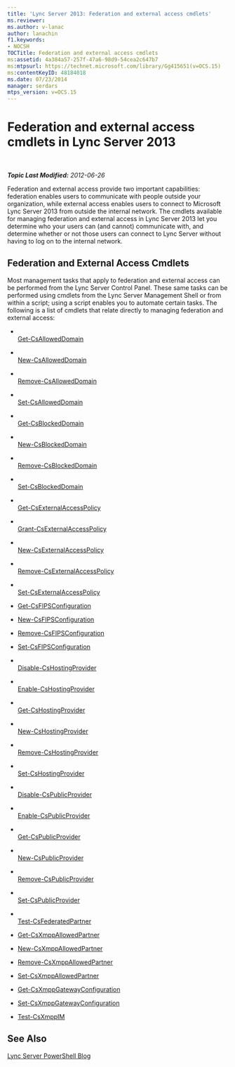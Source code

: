 ```yaml
---
title: 'Lync Server 2013: Federation and external access cmdlets'
ms.reviewer: 
ms.author: v-lanac
author: lanachin
f1.keywords:
- NOCSH
TOCTitle: Federation and external access cmdlets
ms:assetid: 4a384a57-257f-47a6-98d9-54cea2c647b7
ms:mtpsurl: https://technet.microsoft.com/library/Gg415651(v=OCS.15)
ms:contentKeyID: 48184018
ms.date: 07/23/2014
manager: serdars
mtps_version: v=OCS.15
---
```


<div data-xmlns="http://www.w3.org/1999/xhtml">

<div class="topic" data-xmlns="http://www.w3.org/1999/xhtml" data-msxsl="urn:schemas-microsoft-com:xslt" data-cs="http://msdn.microsoft.com/en-us/">

<div data-asp="http://msdn2.microsoft.com/asp">

# Federation and external access cmdlets in Lync Server 2013

</div>

<div id="mainSection">

<div id="mainBody">

<span> </span>

_**Topic Last Modified:** 2012-06-26_

Federation and external access provide two important capabilities: federation enables users to communicate with people outside your organization, while external access enables users to connect to Microsoft Lync Server 2013 from outside the internal network. The cmdlets available for managing federation and external access in Lync Server 2013 let you determine who your users can (and cannot) communicate with, and determine whether or not those users can connect to Lync Server without having to log on to the internal network.

<div>

## Federation and External Access Cmdlets

Most management tasks that apply to federation and external access can be performed from the Lync Server Control Panel. These same tasks can be performed using cmdlets from the Lync Server Management Shell or from within a script; using a script enables you to automate certain tasks. The following is a list of cmdlets that relate directly to managing federation and external access:

  - <span></span>  
    [Get-CsAllowedDomain](https://technet.microsoft.com/en-us/library/Gg398164(v=OCS.15))

  - <span></span>  
    [New-CsAllowedDomain](https://technet.microsoft.com/en-us/library/Gg398628(v=OCS.15))

  - <span></span>  
    [Remove-CsAllowedDomain](https://technet.microsoft.com/en-us/library/Gg398913(v=OCS.15))

  - <span></span>  
    [Set-CsAllowedDomain](https://technet.microsoft.com/en-us/library/Gg398931(v=OCS.15))

<!-- end list -->

  - <span></span>  
    [Get-CsBlockedDomain](https://technet.microsoft.com/en-us/library/Gg398424(v=OCS.15))

  - <span></span>  
    [New-CsBlockedDomain](https://technet.microsoft.com/en-us/library/Gg398822(v=OCS.15))

  - <span></span>  
    [Remove-CsBlockedDomain](https://technet.microsoft.com/en-us/library/Gg425832(v=OCS.15))

  - <span></span>  
    [Set-CsBlockedDomain](https://technet.microsoft.com/en-us/library/Gg398090(v=OCS.15))

<!-- end list -->

  - <span></span>  
    [Get-CsExternalAccessPolicy](https://technet.microsoft.com/en-us/library/Gg425805(v=OCS.15))

  - <span></span>  
    [Grant-CsExternalAccessPolicy](https://technet.microsoft.com/en-us/library/Gg425942(v=OCS.15))

  - <span></span>  
    [New-CsExternalAccessPolicy](https://technet.microsoft.com/en-us/library/Gg398441(v=OCS.15))

  - <span></span>  
    [Remove-CsExternalAccessPolicy](https://technet.microsoft.com/en-us/library/Gg399057(v=OCS.15))

  - <span></span>  
    [Set-CsExternalAccessPolicy](https://technet.microsoft.com/en-us/library/Gg398916(v=OCS.15))

<!-- end list -->

  - [Get-CsFIPSConfiguration](https://technet.microsoft.com/en-us/library/JJ204904(v=OCS.15))

  - [New-CsFIPSConfiguration](https://technet.microsoft.com/en-us/library/JJ205114(v=OCS.15))

  - [Remove-CsFIPSConfiguration](https://technet.microsoft.com/en-us/library/JJ205201(v=OCS.15))

  - [Set-CsFIPSConfiguration](https://technet.microsoft.com/en-us/library/JJ205084(v=OCS.15))

<!-- end list -->

  - <span></span>  
    [Disable-CsHostingProvider](https://technet.microsoft.com/en-us/library/Gg398481(v=OCS.15))

  - <span></span>  
    [Enable-CsHostingProvider](https://technet.microsoft.com/en-us/library/Gg398166(v=OCS.15))

  - <span></span>  
    [Get-CsHostingProvider](https://technet.microsoft.com/en-us/library/Gg413078(v=OCS.15))

  - <span></span>  
    [New-CsHostingProvider](https://technet.microsoft.com/en-us/library/Gg398490(v=OCS.15))

  - <span></span>  
    [Remove-CsHostingProvider](https://technet.microsoft.com/en-us/library/Gg425809(v=OCS.15))

  - <span></span>  
    [Set-CsHostingProvider](https://technet.microsoft.com/en-us/library/Gg398532(v=OCS.15))

<!-- end list -->

  - <span></span>  
    [Disable-CsPublicProvider](https://technet.microsoft.com/en-us/library/Gg398984(v=OCS.15))

  - <span></span>  
    [Enable-CsPublicProvider](https://technet.microsoft.com/en-us/library/Gg398780(v=OCS.15))

  - <span></span>  
    [Get-CsPublicProvider](https://technet.microsoft.com/en-us/library/Gg412945(v=OCS.15))

  - <span></span>  
    [New-CsPublicProvider](https://technet.microsoft.com/en-us/library/Gg398161(v=OCS.15))

  - <span></span>  
    [Remove-CsPublicProvider](https://technet.microsoft.com/en-us/library/Gg412906(v=OCS.15))

  - <span></span>  
    [Set-CsPublicProvider](https://technet.microsoft.com/en-us/library/Gg413087(v=OCS.15))

<!-- end list -->

  - <span></span>  
    [Test-CsFederatedPartner](https://technet.microsoft.com/en-us/library/Gg398281(v=OCS.15))

<!-- end list -->

  - [Get-CsXmppAllowedPartner](https://technet.microsoft.com/en-us/library/JJ204981(v=OCS.15))

  - [New-CsXmppAllowedPartner](https://technet.microsoft.com/en-us/library/JJ204631(v=OCS.15))

  - [Remove-CsXmppAllowedPartner](https://technet.microsoft.com/en-us/library/JJ205055(v=OCS.15))

  - [Set-CsXmppAllowedPartner](https://technet.microsoft.com/en-us/library/JJ204686(v=OCS.15))

<!-- end list -->

  - [Get-CsXmppGatewayConfiguration](https://technet.microsoft.com/en-us/library/JJ204869(v=OCS.15))

  - [Set-CsXmppGatewayConfiguration](https://technet.microsoft.com/en-us/library/JJ204769(v=OCS.15))

<!-- end list -->

  - [Test-CsXmppIM](https://technet.microsoft.com/en-us/library/JJ205423(v=OCS.15))

</div>

<div>

## See Also


[Lync Server PowerShell Blog](http://go.microsoft.com/fwlink/p/?linkid=203150)  
  

</div>

</div>

<span> </span>

</div>

</div>

</div>

